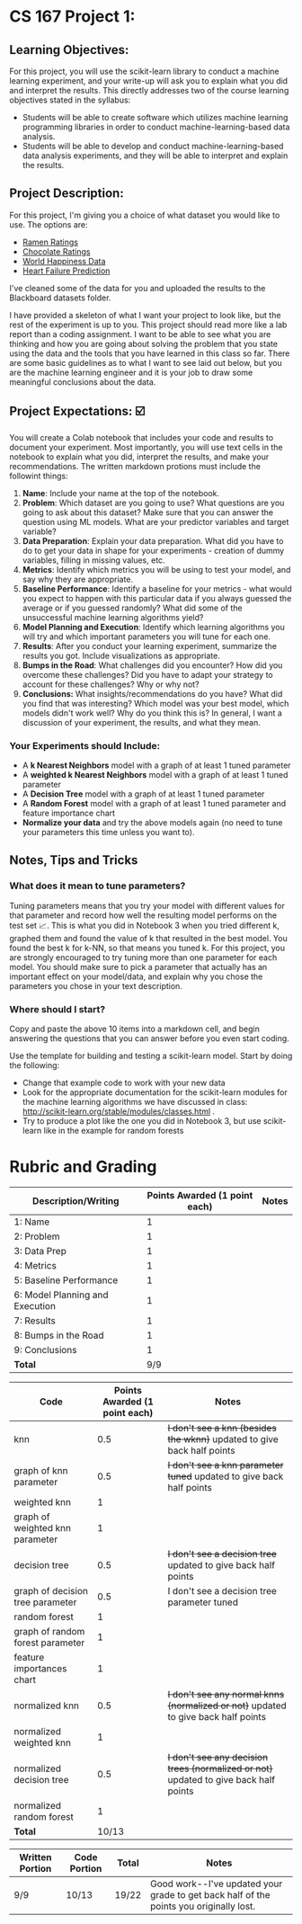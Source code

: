 # CS 167 Project 1: 
## Learning Objectives: 
For this project, you will use the scikit-learn library to conduct a machine learning experiment, and your write-up will ask you to explain what you did and interpret the results. This directly addresses two of the course learning objectives stated in the syllabus:
- Students will be able to create software which utilizes machine learning programming libraries in order to conduct machine-learning-based data analysis.
- Students will be able to develop and conduct machine-learning-based data analysis experiments, and they will be able to interpret and explain the results.

## Project Description:
For this project, I'm giving you a choice of what dataset you would like to use. The options are:
- [Ramen Ratings](https://www.kaggle.com/residentmario/ramen-ratings)
- [Chocolate Ratings](https://www.kaggle.com/rtatman/chocolate-bar-ratings)
- [World Happiness Data](https://www.kaggle.com/unsdsn/world-happiness)
- [Heart Failure Prediction](https://www.kaggle.com/fedesoriano/heart-failure-prediction)

I've cleaned some of the data for you and uploaded the results to the Blackboard datasets folder. 

I have provided a skeleton of what I want your project to look like, but the rest of the experiment is up to you. This project should read more like a lab report than a coding assignment. I want to be able to see what you are thinking and how you are going about solving the problem that you state using the data and the tools that you have learned in this class so far. There are some basic guidelines as to what I want to see laid out below, but you are the machine learning engineer and it is your job to draw some meaningful conclusions about the data. 


## Project Expectations: ☑️
You will create a Colab notebook that includes your code and results to document your experiment. Most importantly, you will use text cells in the notebook to explain what you did, interpret the results, and make your recommendations. The written markdown protions must include the followint things:
1. **Name**: Include your name at the top of the notebook. 
2. **Problem**: Which dataset are you going to use? What questions are you going to ask about this dataset? Make sure that you can answer the question using ML models. What are your predictor variables and target variable?
3. **Data Preparation**: Explain your data preparation. What did you have to do to get your data in shape for your experiments - creation of dummy variables, filling in missing values, etc. 
4. **Metrics**: Identify which metrics you will be using to test your model, and say why they are appropriate. 
5. **Baseline Performance**: Identify a baseline for your metrics - what would you expect to happen with this particular data if you always guessed the average or if you guessed randomly? What did some of the unsuccessful machine learning algorithms yield?
6. **Model Planning and Execution**: Identify which learning algorithms you will try and which important parameters you will tune for each one. 
7. **Results**: After you conduct your learning experiment, summarize the results you got. Include visualizations as appropriate. 
8. **Bumps in the Road**: What challenges did you encounter? How did you overcome these challenges? Did you have to adapt your strategy to account for these challenges? Why or why not?
9. **Conclusions:** What insights/recommendations do you have? What did you find that was interesting? Which model was your best model, which models didn't work well? Why do you think this is? In general, I want a discussion of your experiment, the results, and what they mean.

### Your Experiments should Include:
- A **k Nearest Neighbors** model with a graph of at least 1 tuned parameter
- A **weighted k Nearest Neighbors** model with a graph of at least 1 tuned parameter
- A **Decision Tree** model with a graph of at least 1 tuned parameter
- A **Random Forest** model with a graph of at least 1 tuned parameter and feature importance chart
- **Normalize your data** and try the above models again (no need to tune your parameters this time unless you want to). 

## Notes, Tips and Tricks

### What does it mean to tune parameters?
Tuning parameters means that you try your model with different values for that parameter and record how well the resulting model performs on the test set 📈. This is what you did in Notebook 3 when you tried different k, graphed them and found the value of k that resulted in the best model. You found the best k for k-NN, so that means you tuned k. For this project, you are strongly encouraged to try tuning more than one parameter for each model. You should make sure to pick a parameter that actually has an important effect on your model/data, and explain why you chose the parameters you chose in your text description.

### Where should I start?
Copy and paste the above 10 items into a markdown cell, and begin answering the questions that you can answer before you even start coding.

Use the template for building and testing a scikit-learn model. Start by doing the following:
- Change that example code to work with your new data
- Look for the appropriate documentation for the scikit-learn modules for the machine learning algorithms we have discussed in class: http://scikit-learn.org/stable/modules/classes.html .
- Try to produce a plot like the one you did in Notebook 3, but use scikit-learn like in the example for random forests

# Rubric and Grading
| **Description/Writing**  |**Points Awarded** (1 point each)  |**Notes** |
| ------------------------------- | ------------------- | --------- |
| 1: Name                         |   1     |    |
| 2: Problem                      |    1    |    | 
| 3: Data Prep                    |    1    |    |
| 4: Metrics                      |    1    |    | 
| 5: Baseline Performance         |    1    |    |
| 6: Model Planning and Execution |    1    |    |
| 7: Results                      |    1    |    |
| 8: Bumps in the Road            |    1    |    | 
| 9: Conclusions                  |    1    |    |
| <b>Total                        |       9/9 | </b>   |


| **Code**  | **Points Awarded**  (1 point each) | **Notes** |
| --------- | ------------------- | --------- |
| knn                             |    0.5    |  ~~I don't see a knn (besides the wknn)~~ updated to give back half points  |
| graph of knn parameter          |    0.5    |  ~~I don't see a knn parameter tuned~~ updated to give back half points  | 
| weighted knn                    |    1    |    |
| graph of weighted knn parameter |    1    |    | 
| decision tree                   |     0.5   |  ~~I don't see a decision tree~~ updated to give back half points   |
| graph of decision tree parameter|     0.5   |   I don't see a decision tree parameter tuned | 
| random forest                   |    1    |    |
| graph of random forest parameter|    1    |    |
| feature importances chart       |   1     |    | 
| normalized knn                  |     0.5   |  ~~I don't see any normal knns (normalized or not)~~ updated to give back half points   |
| normalized weighted knn         |   1     |    |
| normalized decision tree        |    0.5    |  ~~I don't see any decision trees (normalized or not)~~ updated to give back half points   | 
| normalized random forest        |    1    |    |
| <b>Total      |       10/13 | </b>   |

| **Written Portion**  | **Code Portion**   | **Total** |**Notes** |
| --------- | ------------------- | --------- |--------- |
|         9/9  |                 10/13    |        19/22   | Good work--I've updated your grade to get back half of the points you originally lost.      |
